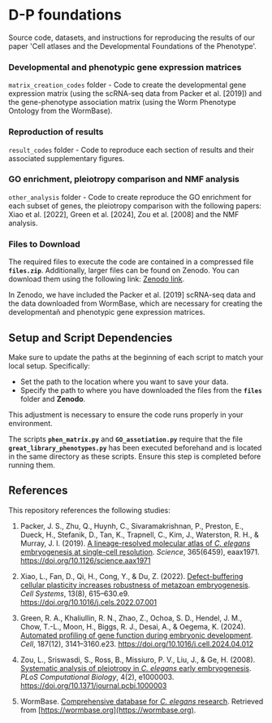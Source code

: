 # D-P foundations
Source code, datasets, and instructions for reproducing the results of our paper 'Cell atlases and the Developmental Foundations of the Phenotype'.

### Developmental and phenotypic gene expression matrices 
`matrix_creation_codes` folder - Code to create the developmental gene expression matrix (using the scRNA-seq data from Packer et al. [2019]) and the gene-phenotype association matrix (using the Worm Phenotype Ontology from the WormBase). 

### Reproduction of results 
`result_codes` folder - Code to reproduce each section of results and their associated supplementary figures.  

### GO enrichment, pleiotropy comparison and NMF analysis
`other_analysis` folder - Code to create reproduce the GO enrichment for each subset of genes, the pleiotropy comparison with the following papers: Xiao et al. [2022], Green et al. [2024],
Zou et al. [2008] and the NMF analysis. 

### Files to Download

The required files to execute the code are contained in a compressed file **`files.zip`**. Additionally, larger files can be found on Zenodo. You can download them using the following link: [Zenodo link](<https://zenodo.org/records/14629057>).

In Zenodo, we have included the Packer et al. [2019] scRNA-seq data and the data downloaded from WormBase, which are necessary for creating the developmentañ and phenotypic gene expression matrices.


## Setup and Script Dependencies

Make sure to update the paths at the beginning of each script to match your local setup. Specifically:  
- Set the path to the location where you want to save your data.  
- Specify the path to where you have downloaded the files from the **`files`** folder and **Zenodo**.  

This adjustment is necessary to ensure the code runs properly in your environment.  

The scripts **`phen_matrix.py`** and **`GO_assotiation.py`** require that the file **`great_library_phenotypes.py`** has been executed beforehand and is located in the same directory as these scripts. Ensure this step is completed before running them.   


## References

This repository references the following studies:

1. Packer, J. S., Zhu, Q., Huynh, C., Sivaramakrishnan, P., Preston, E., Dueck, H., Stefanik, D., Tan, K., Trapnell, C., Kim, J., Waterston, R. H., & Murray, J. I. (2019). [A lineage-resolved molecular atlas of *C. elegans* embryogenesis at single-cell resolution](https://doi.org/10.1126/science.aax1971). *Science*, 365(6459), eaax1971. https://doi.org/10.1126/science.aax1971

2. Xiao, L., Fan, D., Qi, H., Cong, Y., & Du, Z. (2022). [Defect-buffering cellular plasticity increases robustness of metazoan embryogenesis](https://doi.org/10.1016/j.cels.2022.07.001). *Cell Systems*, 13(8), 615–630.e9. https://doi.org/10.1016/j.cels.2022.07.001

3. Green, R. A., Khaliullin, R. N., Zhao, Z., Ochoa, S. D., Hendel, J. M., Chow, T.-L., Moon, H., Biggs, R. J., Desai, A., & Oegema, K. (2024). [Automated profiling of gene function during embryonic development](https://doi.org/10.1016/j.cell.2024.04.012). *Cell*, 187(12), 3141–3160.e23. https://doi.org/10.1016/j.cell.2024.04.012

4. Zou, L., Sriswasdi, S., Ross, B., Missiuro, P. V., Liu, J., & Ge, H. (2008). [Systematic analysis of pleiotropy in *C. elegans* early embryogenesis](https://doi.org/10.1371/journal.pcbi.1000003). *PLoS Computational Biology*, 4(2), e1000003. https://doi.org/10.1371/journal.pcbi.1000003

5. WormBase. [Comprehensive database for *C. elegans* research](https://wormbase.org). Retrieved from [https://wormbase.org](https://wormbase.org).


